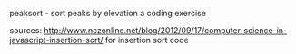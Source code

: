 peaksort - sort peaks by elevation
a coding exercise


sources: http://www.nczonline.net/blog/2012/09/17/computer-science-in-javascript-insertion-sort/ for insertion sort code